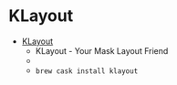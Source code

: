 # KLayout
- [KLayout](https://www.klayout.de/)
  -  KLayout - Your Mask Layout Friend
  - 
  - `brew cask install klayout`
